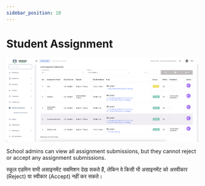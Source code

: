 ```yaml
---
sidebar_position: 10
---
```


# Student Assignment

![e-School SaaS](../static/images/schooladmin/student-assignment-submission.png)

School admins can view all assignment submissions, but they cannot reject or accept any assignment submissions. 

स्कूल एडमिन सभी असाइनमेंट सबमिशन देख सकते हैं, लेकिन वे किसी भी असाइनमेंट को अस्वीकार (Reject) या स्वीकार (Accept) नहीं कर सकते।